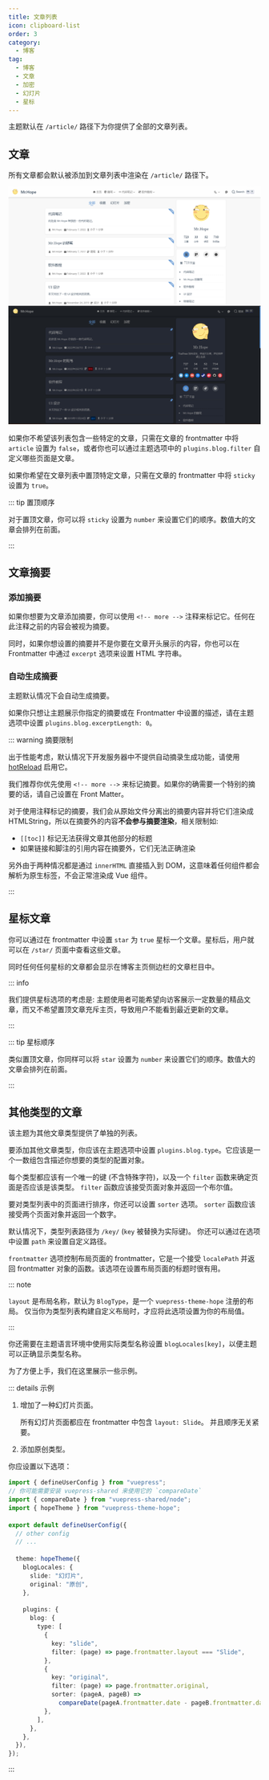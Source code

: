 ```yaml
---
title: 文章列表
icon: clipboard-list
order: 3
category:
  - 博客
tag:
  - 博客
  - 文章
  - 加密
  - 幻灯片
  - 星标
---
```


主题默认在 `/article/` 路径下为你提供了全部的文章列表。

<!-- more -->

## 文章

所有文章都会默认被添加到文章列表中渲染在 `/article/` 路径下。

![文章列表](./assets/article-list-light.png#light)
![文章列表](./assets/article-list-dark.png#dark)

如果你不希望该列表包含一些特定的文章，只需在文章的 frontmatter 中将 `article` 设置为 `false`，或者你也可以通过主题选项中的 `plugins.blog.filter` 自定义哪些页面是文章。

如果你希望在文章列表中置顶特定文章，只需在文章的 frontmatter 中将 `sticky` 设置为 `true`。

::: tip 置顶顺序

对于置顶文章，你可以将 `sticky` 设置为 `number` 来设置它们的顺序。数值大的文章会排列在前面。

:::

## 文章摘要

### 添加摘要

如果你想要为文章添加摘要，你可以使用 `<!-- more -->` 注释来标记它。任何在此注释之前的内容会被视为摘要。

同时，如果你想设置的摘要并不是你要在文章开头展示的内容，你也可以在 Frontmatter 中通过 `excerpt` 选项来设置 HTML 字符串。

### 自动生成摘要

主题默认情况下会自动生成摘要。

如果你只想让主题展示你指定的摘要或在 Frontmatter 中设置的描述，请在主题选项中设置 `plugins.blog.excerptLength: 0`。

::: warning 摘要限制

出于性能考虑，默认情况下开发服务器中不提供自动摘录生成功能，请使用 [hotReload](../../config/theme/basic.md#hotreload) 启用它。

我们推荐你优先使用 `<!-- more -->` 来标记摘要。如果你的确需要一个特别的摘要的话，请自己设置在 Front Matter。

对于使用注释标记的摘要，我们会从原始文件分离出的摘要内容并将它们渲染成 HTMLString，所以在摘要外的内容**不会参与摘要渲染**，相关限制如:

- `[[toc]]` 标记无法获得文章其他部分的标题
- 如果链接和脚注的引用内容在摘要外，它们无法正确渲染

另外由于两种情况都是通过 `innerHTML` 直接插入到 DOM，这意味着任何组件都会解析为原生标签，不会正常渲染成 Vue 组件。

:::

## 星标文章

你可以通过在 frontmatter 中设置 `star` 为 `true` 星标一个文章。星标后，用户就可以在 `/star/` 页面中查看这些文章。

同时任何任何星标的文章都会显示在博客主页侧边栏的文章栏目中。

::: info

我们提供星标选项的考虑是: 主题使用者可能希望向访客展示一定数量的精品文章，而又不希望置顶文章充斥主页，导致用户不能看到最近更新的文章。

:::

::: tip 星标顺序

类似置顶文章，你同样可以将 `star` 设置为 `number` 来设置它们的顺序。数值大的文章会排列在前面。

:::

## 其他类型的文章 <Badge text="高级" type="info" />

该主题为其他文章类型提供了单独的列表。

要添加其他文章类型，你应该在主题选项中设置 `plugins.blog.type`。它应该是一个一数组包含描述你想要的类型的配置对象。

每个类型都应该有一个唯一的键 (不含特殊字符)，以及一个 `filter` 函数来确定页面是否应该是该类型。 `filter` 函数应该接受页面对象并返回一个布尔值。

要对类型列表中的页面进行排序，你还可以设置 `sorter` 选项。 `sorter` 函数应该接受两个页面对象并返回一个数字。

默认情况下，类型列表路径为 `/key/` (`key` 被替换为实际键)。 你还可以通过在选项中设置 `path` 来设置自定义路径。

`frontmatter` 选项控制布局页面的 frontmatter，它是一个接受 `localePath` 并返回 frontmatter 对象的函数。该选项在设置布局页面的标题时很有用。

::: note

`layout` 是布局名称，默认为 `BlogType`，是一个 `vuepress-theme-hope` 注册的布局。 仅当你为类型列表构建自定义布局时，才应将此选项设置为你的布局值。

:::

你还需要在主题语言环境中使用实际类型名称设置 `blogLocales[key]`，以便主题可以正确显示类型名称。

为了方便上手，我们在这里展示一些示例。

::: details 示例

1. 增加了一种幻灯片页面。

   所有幻灯片页面都应在 frontmatter 中包含 `layout: Slide`。 并且顺序无关紧要。

1. 添加原创类型。

你应设置以下选项：

```ts
import { defineUserConfig } from "vuepress";
// 你可能需要安装 vuepress-shared 来使用它的 `compareDate`
import { compareDate } from "vuepress-shared/node";
import { hopeTheme } from "vuepress-theme-hope";

export default defineUserConfig({
  // other config
  // ...

  theme: hopeTheme({
    blogLocales: {
      slide: "幻灯片",
      original: "原创",
    },

    plugins: {
      blog: {
        type: [
          {
            key: "slide",
            filter: (page) => page.frontmatter.layout === "Slide",
          },
          {
            key: "original",
            filter: (page) => page.frontmatter.original,
            sorter: (pageA, pageB) =>
              compareDate(pageA.frontmatter.date - pageB.frontmatter.date),
          },
        ],
      },
    },
  }),
});
```

:::
